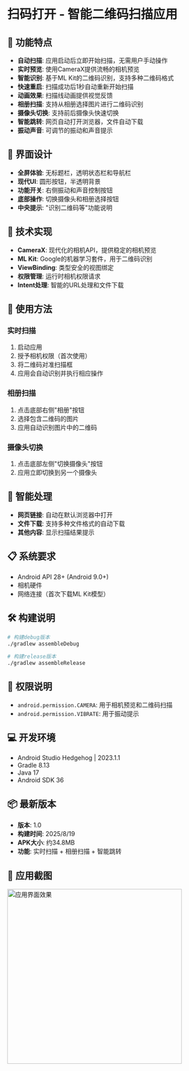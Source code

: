 # 扫码打开 - 智能二维码扫描应用

## 🎯 功能特点

- **自动扫描**: 应用启动后立即开始扫描，无需用户手动操作
- **实时预览**: 使用CameraX提供流畅的相机预览
- **智能识别**: 基于ML Kit的二维码识别，支持多种二维码格式
- **快速重启**: 扫描成功后1秒自动重新开始扫描
- **动画效果**: 扫描线动画提供视觉反馈
- **相册扫描**: 支持从相册选择图片进行二维码识别
- **摄像头切换**: 支持前后摄像头快速切换
- **智能跳转**: 网页自动打开浏览器，文件自动下载
- **振动声音**: 可调节的振动和声音提示

## 🎨 界面设计

- **全屏体验**: 无标题栏，透明状态栏和导航栏
- **现代UI**: 圆形按钮，半透明背景
- **功能开关**: 右侧振动和声音控制按钮
- **底部操作**: 切换摄像头和相册选择按钮
- **中央提示**: "识别二维码等"功能说明

## 🔧 技术实现

- **CameraX**: 现代化的相机API，提供稳定的相机预览
- **ML Kit**: Google的机器学习套件，用于二维码识别
- **ViewBinding**: 类型安全的视图绑定
- **权限管理**: 运行时相机权限请求
- **Intent处理**: 智能的URL处理和文件下载

## 📱 使用方法

### 实时扫描

1. 启动应用
2. 授予相机权限（首次使用）
3. 将二维码对准扫描框
4. 应用会自动识别并执行相应操作

### 相册扫描

1. 点击底部右侧"相册"按钮
2. 选择包含二维码的图片
3. 应用自动识别图片中的二维码

### 摄像头切换

1. 点击底部左侧"切换摄像头"按钮
2. 应用立即切换到另一个摄像头

## 🎯 智能处理

- **网页链接**: 自动在默认浏览器中打开
- **文件下载**: 支持多种文件格式的自动下载
- **其他内容**: 显示扫描结果提示

## 📋 系统要求

- Android API 28+ (Android 9.0+)
- 相机硬件
- 网络连接（首次下载ML Kit模型）

## 🛠️ 构建说明

```bash
# 构建debug版本
./gradlew assembleDebug

# 构建release版本
./gradlew assembleRelease
```

## 🔐 权限说明

- `android.permission.CAMERA`: 用于相机预览和二维码扫描
- `android.permission.VIBRATE`: 用于振动提示

## 💻 开发环境

- Android Studio Hedgehog | 2023.1.1
- Gradle 8.13
- Java 17
- Android SDK 36

## 📦 最新版本

- **版本**: 1.0
- **构建时间**: 2025/8/19
- **APK大小**: 约34.8MB
- **功能**: 实时扫描 + 相册扫描 + 智能跳转

## 📸 应用截图

<img src="image/screenshot_20250819.png" width="400px" alt="应用界面效果"/>
